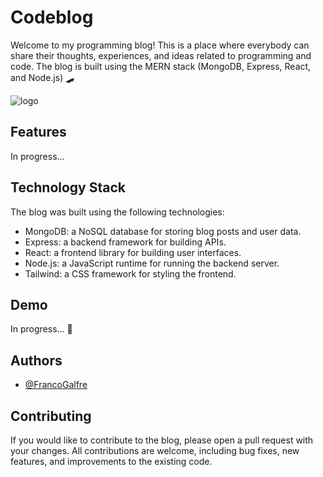 <h1>Codeblog</h1>

Welcome to my programming blog! This is a place where everybody can share their thoughts, experiences, and ideas related to programming and code. The blog is built using the MERN stack (MongoDB, Express, React, and Node.js) 🛹

![logo](https://i.imgur.com/sA17skF.png)

## Features

In progress...

## Technology Stack

The blog was built using the following technologies:

- MongoDB: a NoSQL database for storing blog posts and user data.
- Express: a backend framework for building APIs.
- React: a frontend library for building user interfaces.
- Node.js: a JavaScript runtime for running the backend server.
- Tailwind: a CSS framework for styling the frontend.

## Demo

In progress... 🌝

## Authors

- [@FrancoGalfre](https://www.github.com/francogalfre)

## Contributing

If you would like to contribute to the blog, please open a pull request with your changes. All contributions are welcome, including bug fixes, new features, and improvements to the existing code.
